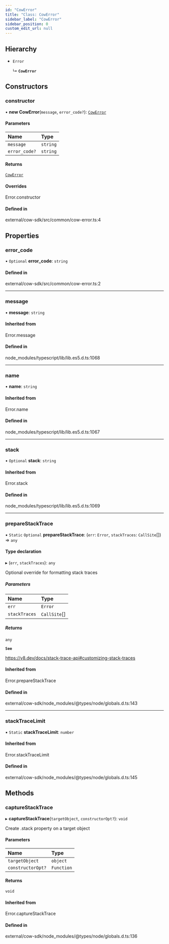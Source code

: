 ```yaml
---
id: "CowError"
title: "Class: CowError"
sidebar_label: "CowError"
sidebar_position: 0
custom_edit_url: null
---
```


## Hierarchy

- `Error`

  ↳ **`CowError`**

## Constructors

### constructor

• **new CowError**(`message`, `error_code?`): [`CowError`](CowError.md)

#### Parameters

| Name | Type |
| :------ | :------ |
| `message` | `string` |
| `error_code?` | `string` |

#### Returns

[`CowError`](CowError.md)

#### Overrides

Error.constructor

#### Defined in

external/cow-sdk/src/common/cow-error.ts:4

## Properties

### error\_code

• `Optional` **error\_code**: `string`

#### Defined in

external/cow-sdk/src/common/cow-error.ts:2

___

### message

• **message**: `string`

#### Inherited from

Error.message

#### Defined in

node_modules/typescript/lib/lib.es5.d.ts:1068

___

### name

• **name**: `string`

#### Inherited from

Error.name

#### Defined in

node_modules/typescript/lib/lib.es5.d.ts:1067

___

### stack

• `Optional` **stack**: `string`

#### Inherited from

Error.stack

#### Defined in

node_modules/typescript/lib/lib.es5.d.ts:1069

___

### prepareStackTrace

▪ `Static` `Optional` **prepareStackTrace**: (`err`: `Error`, `stackTraces`: `CallSite`[]) => `any`

#### Type declaration

▸ (`err`, `stackTraces`): `any`

Optional override for formatting stack traces

##### Parameters

| Name | Type |
| :------ | :------ |
| `err` | `Error` |
| `stackTraces` | `CallSite`[] |

##### Returns

`any`

**`See`**

https://v8.dev/docs/stack-trace-api#customizing-stack-traces

#### Inherited from

Error.prepareStackTrace

#### Defined in

external/cow-sdk/node_modules/@types/node/globals.d.ts:143

___

### stackTraceLimit

▪ `Static` **stackTraceLimit**: `number`

#### Inherited from

Error.stackTraceLimit

#### Defined in

external/cow-sdk/node_modules/@types/node/globals.d.ts:145

## Methods

### captureStackTrace

▸ **captureStackTrace**(`targetObject`, `constructorOpt?`): `void`

Create .stack property on a target object

#### Parameters

| Name | Type |
| :------ | :------ |
| `targetObject` | `object` |
| `constructorOpt?` | `Function` |

#### Returns

`void`

#### Inherited from

Error.captureStackTrace

#### Defined in

external/cow-sdk/node_modules/@types/node/globals.d.ts:136
